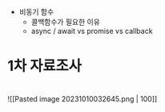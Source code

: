 - 비동기 함수
    - 콜백함수가 필요한 이유
    - async / await vs promise vs callback

# 1차 자료조사
# 
![[Pasted image 20231010032645.png | 100]]
